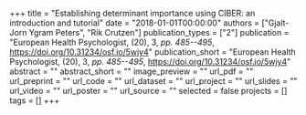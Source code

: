 +++
title = "Establishing determinant importance using CIBER: an introduction and tutorial"
date = "2018-01-01T00:00:00"
authors = ["Gjalt-Jorn Ygram Peters", "Rik Crutzen"]
publication_types = ["2"]
publication = "European Health Psychologist, (20), 3, _pp. 485--495_, https://doi.org/10.31234/osf.io/5wjy4"
publication_short = "European Health Psychologist, (20), 3, _pp. 485--495_, https://doi.org/10.31234/osf.io/5wjy4"
abstract = ""
abstract_short = ""
image_preview = ""
url_pdf = ""
url_preprint = ""
url_code = ""
url_dataset = ""
url_project = ""
url_slides = ""
url_video = ""
url_poster = ""
url_source = ""
selected = false
projects = []
tags = []
+++

